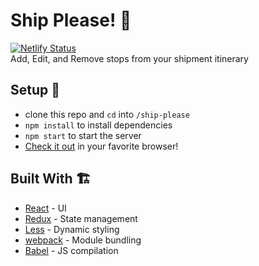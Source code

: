 # Ship Please! 🚢
[![Netlify Status](https://api.netlify.com/api/v1/badges/49c7e58a-1026-48bd-97c3-aa56e215cdc1/deploy-status)](https://app.netlify.com/sites/ship-please/deploys)  
Add, Edit, and Remove stops from your shipment itinerary

## Setup 🚀
- clone this repo and `cd` into `/ship-please`
- `npm install` to install dependencies
- `npm start` to start the server
- [Check it out](http:localhost:8080) in your favorite browser!

## Built With 🏗
- [React](https://github.com/facebook/react) - UI
- [Redux](https://github.com/reduxjs/redux) - State management
- [Less](https://github.com/less/less.js) - Dynamic styling
- [webpack](https://github.com/webpack/webpack) - Module bundling
- [Babel](https://github.com/babel/babel) - JS compilation
